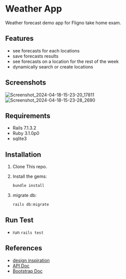 # Weather App 

Weather forecast demo app for Fligno take home exam.

## Features

- see forecasts for each locations
- save forecasts results
- see forecasts on a location for the rest of the week
- dynamically search or create locations



## Screenshots

![Screenshot_2024-04-18-15-23-20_17811](https://github.com/superspike7/rails-weather/assets/65844337/b66f04ef-7181-4c5f-a335-497e3b53b3a0)
![Screenshot_2024-04-18-15-23-28_2690](https://github.com/superspike7/rails-weather/assets/65844337/9883e199-d1d3-4f3b-b87b-dbb25f2e5d2f)


## Requirements

- Rails 7.1.3.2 
- Ruby 3.1.0p0
- sqlite3

## Installation

1. Clone This repo.
2. Install the gems:

   ```sh
   bundle install
   ```
3. migrate db:
   ```sh
   rails db:migrate
   ```

   
## Run Test
- run `rails test`

## References
- [design inspiration](https://dribbble.com/shots/16727362-Weather-Dashboard)
- [API Doc](https://open-meteo.com/en/docs)
- [Bootstrap Doc](https://getbootstrap.com/docs/5.3/getting-started/introduction/)
